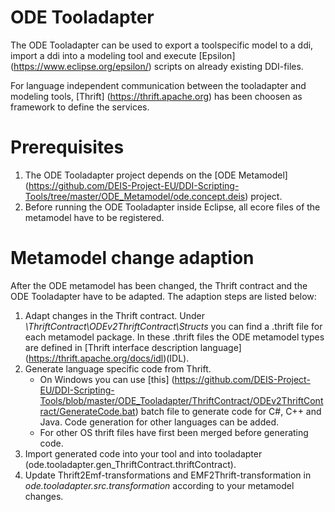 # ODE Tooladapter

The ODE Tooladapter can be used to export a toolspecific model to a ddi, import a ddi into a modeling tool and execute [Epsilon] (https://www.eclipse.org/epsilon/) scripts on already existing DDI-files.

For language independent communication between the tooladapter and modeling tools, [Thrift] (https://thrift.apache.org) has been choosen as framework to define the services. 

# Prerequisites

1. The ODE Tooladapter project depends on the [ODE Metamodel] (https://github.com/DEIS-Project-EU/DDI-Scripting-Tools/tree/master/ODE_Metamodel/ode.concept.deis) project.
2. Before running the ODE Tooladapter inside Eclipse, all ecore files of the metamodel have to be registered.

# Metamodel change adaption

After the ODE metamodel has been changed, the Thrift contract and the ODE Tooladapter have to be adapted. The adaption steps are listed below: 

1. Adapt changes in the Thrift contract. Under *\ThriftContract\ODEv2ThriftContract\Structs* you can find a .thrift file for each metamodel package. In these .thrift files the ODE metamodel types are defined in [Thrift interface description language] (https://thrift.apache.org/docs/idl)(IDL).
2. Generate language specific code from Thrift.
   - On Windows you can use [this] (https://github.com/DEIS-Project-EU/DDI-Scripting-Tools/blob/master/ODE_Tooladapter/ThriftContract/ODEv2ThriftContract/GenerateCode.bat) batch file to generate code for C#, C++ and Java. Code generation for other languages can be added. 
   - For other OS thrift files have first been merged before generating code.
3. Import generated code into your tool and into tooladapter (ode.tooladapter.gen_ThriftContract.thriftContract).
4. Update Thrift2Emf-transformations and EMF2Thrift-transformation in *ode.tooladapter.src.transformation* according to your metamodel changes.


